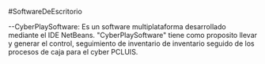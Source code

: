 #SoftwareDeEscritorio

--CyberPlaySoftware: Es un software multiplataforma desarrollado mediante el IDE NetBeans. "CyberPlaySoftware" tiene como proposito llevar                     y generar el control, seguimiento de inventario de inventario seguido de los procesos de caja para el cyber PCLUIS.
